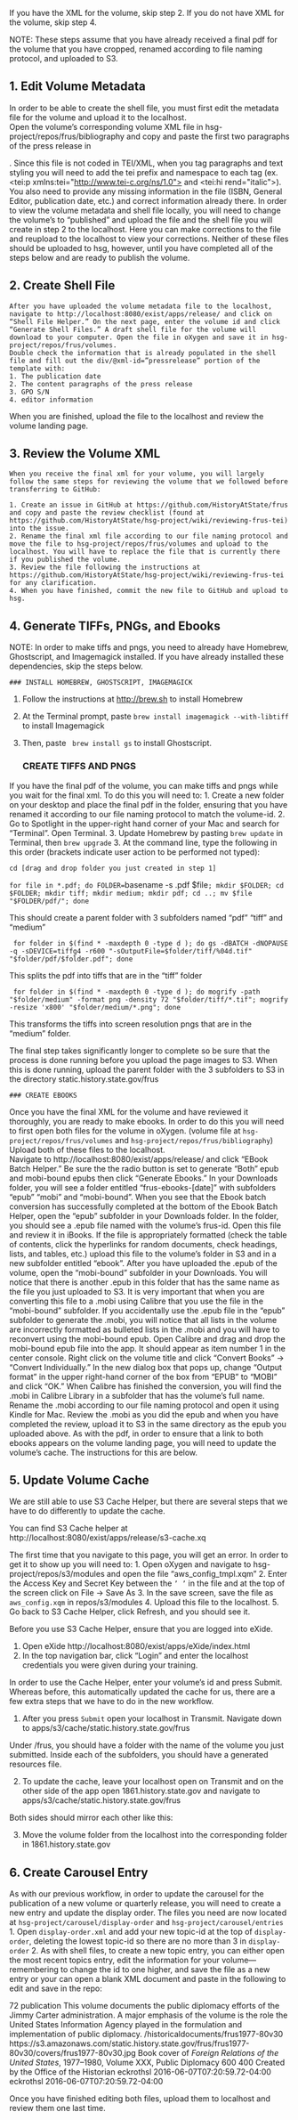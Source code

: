 If you have the XML for the volume, skip step 2. If you do not have XML for the volume, skip step 4.  

NOTE: These steps assume that you have already received a final pdf for the volume that you have cropped, renamed according to file naming protocol, and uploaded to S3.  

##  1. Edit Volume Metadata
In order to be able to create the shell file, you must first edit the metadata file for the volume and upload it to the localhost. 	
Open the volume’s corresponding volume XML file in hsg-project/repos/frus/bibliography and copy and paste the first two paragraphs of the press release in <summary>. Since this file is not coded in TEI/XML, when you tag paragraphs and text styling you will need to add the tei prefix and namespace to each tag (ex. <tei:p xmlns:tei="http://www.tei-c.org/ns/1.0"> and <tei:hi rend="italic">). You also need to provide any missing information in the file (ISBN, General Editor, publication date, etc.) and correct information already there. 
In order to view the volume metadata and shell file locally, you will need to change the volume’s <publication-status> to “published” and upload the file and the shell file you will create in step 2 to the localhost. Here you can make corrections to the file and reupload to the localhost to view your corrections.  Neither of these files should be uploaded to hsg, however, until you have completed all of the steps below and are ready to publish the volume. 

## 2. Create Shell File
	After you have uploaded the volume metadata file to the localhost, navigate to http://localhost:8080/exist/apps/release/ and click on “Shell File Helper.” On the next page, enter the volume id and click “Generate Shell Files.” A draft shell file for the volume will download to your computer. Open the file in oXygen and save it in hsg-project/repos/frus/volumes. 
	Double check the information that is already populated in the shell file and fill out the div/@xml-id=”pressrelease” portion of the template with:
	1. The publication date
	2. The content paragraphs of the press release
	3. GPO S/N
	4. editor information
When you are finished, upload the file to the localhost and review the volume landing page. 	

## 3. Review the Volume XML

	When you receive the final xml for your volume, you will largely follow the same steps for reviewing the volume that we followed before transferring to GitHub:

	1. Create an issue in GitHub at https://github.com/HistoryAtState/frus and copy and paste the review checklist (found at https://github.com/HistoryAtState/hsg-project/wiki/reviewing-frus-tei) into the issue. 
	2. Rename the final xml file according to our file naming protocol and move the file to hsg-project/repos/frus/volumes and upload to the localhost. You will have to replace the file that is currently there if you published the volume. 
	3. Review the file following the instructions at https://github.com/HistoryAtState/hsg-project/wiki/reviewing-frus-tei for any clarification. 
	4. When you have finished, commit the new file to GitHub and upload to hsg.  

## 4. Generate TIFFs, PNGs, and Ebooks
NOTE: In order to make tiffs and pngs, you need to already have Homebrew, Ghostscript, and Imagemagick installed. If you have already installed these dependencies, skip the steps below. 

	### INSTALL HOMEBREW, GHOSTSCRIPT, IMAGEMAGICK
1. Follow the instructions at http://brew.sh to install Homebrew
2. At the Terminal prompt, paste `brew install imagemagick --with-libtiff` to install Imagemagick
3. Then, paste ` brew install gs` to install Ghostscript. 

	### CREATE TIFFS AND PNGS
If you have the final pdf of the volume, you can make tiffs and pngs while you wait for the final xml. To do this you will need to:
	1. Create a new folder on your desktop and place the final pdf in the folder, ensuring that you have renamed it according to our file naming protocol to match the volume-id. 
	2. Go to Spotlight in the upper-right hand corner of your Mac and search for “Terminal”. Open Terminal. 
	3. Update Homebrew by pasting `brew update` in Terminal, then `brew upgrade`
	3. At the command line, type the following in this order (brackets indicate user action to be performed not typed):

`cd [drag and drop folder you just created in step 1]`

`for file in *.pdf; do FOLDER=`basename -s .pdf $file`; mkdir $FOLDER; cd $FOLDER; mkdir tiff; mkdir medium; mkdir pdf; cd ..; mv $file "$FOLDER/pdf/"; done` 

This should create a parent folder with 3 subfolders named “pdf” “tiff” and “medium”

` for folder in $(find * -maxdepth 0 -type d ); do gs -dBATCH -dNOPAUSE -q -sDEVICE=tiffg4 -r600 "-sOutputFile=$folder/tiff/%04d.tif" "$folder/pdf/$folder.pdf"; done`

This splits the pdf into tiffs that are in the “tiff” folder

` for folder in $(find * -maxdepth 0 -type d ); do mogrify -path "$folder/medium" -format png -density 72 "$folder/tiff/*.tif"; mogrify -resize 'x800' "$folder/medium/*.png"; done` 

This transforms the tiffs into screen resolution pngs that are in the “medium” folder. 

The final step takes significantly longer to complete so be sure that the process is done running before you upload the page images to S3. When this is done running, upload the parent folder with the 3 subfolders to S3 in the directory static.history.state.gov/frus 

	### CREATE EBOOKS
Once you have the final XML for the volume and have reviewed it thoroughly, you are ready to make ebooks. In order to do this you will need to first open both files for the volume in oXygen. (volume file at `hsg-project/repos/frus/volumes` and `hsg-project/repos/frus/bibliography`) Upload both of these files to the localhost.  
	Navigate to http://localhost:8080/exist/apps/release/ and click “EBook Batch Helper.” Be sure the the radio button is set to generate “Both” epub and mobi-bound epubs then click “Generate Ebooks.” 
	In your Downloads folder, you will see a folder entitled “frus-ebooks-[date]” with subfolders “epub” “mobi” and “mobi-bound”. When you see that the Ebook batch conversion has successfully completed at the bottom of the Ebook Batch Helper, open the “epub” subfolder in your Downloads folder. In the folder, you should see a .epub file named with the volume’s frus-id. Open this file and review it in iBooks. If the file is appropriately formatted (check the table of contents, click the hyperlinks for random documents, check headings, lists, and tables, etc.) upload this file to the volume’s folder in S3 and in a new subfolder entitled “ebook”.
	After you have uploaded the .epub of the volume, open the “mobi-bound” subfolder in your Downloads. You will notice that there is another .epub in this folder that has the same name as the file you just uploaded to S3. It is very important that when you are converting this file to a .mobi using Calibre that you use the file in the “mobi-bound” subfolder. If you accidentally use the .epub file in the “epub” subfolder to generate the .mobi, you will notice that all lists in the volume are incorrectly formatted as bulleted lists in the .mobi and you will have to reconvert using the mobi-bound epub. 
	Open Calibre and drag and drop the mobi-bound epub file into the app. It should appear as item number 1 in the center console. Right click on the volume title and click “Convert Books” -> “Convert Individually.”  In the new dialog box that pops up, change “Output format” in the upper right-hand corner of the box from “EPUB” to “MOBI” and click “OK.” When Calibre has finished the conversion, you will find the .mobi in Calibre Library in a subfolder that has the volume’s full name. Rename the .mobi according to our file naming protocol and open it using Kindle for Mac. Review the .mobi as you did the epub and when you have completed the review, upload it to S3 in the same directory as the epub you uploaded above. 
	As with the pdf, in order to ensure that a link to both ebooks appears on the volume landing page, you will need to update the volume’s cache. The instructions for this are below.  


## 5. Update Volume Cache

We are still able to use S3 Cache Helper, but there are several steps that we have to do differently to update the cache. 

You can find S3 Cache helper at http://localhost:8080/exist/apps/release/s3-cache.xq

The first time that you navigate to this page, you will get an error. In order to get it to show up you will need to: 
	1. Open oXygen and navigate to hsg-project/repos/s3/modules and open the file “aws_config_tmpl.xqm” 
	2. Enter the Access Key and Secret Key between the `’ ’` in the file and at the top of the screen click on File -> Save As
	3. In the save screen, save the file as `aws_config.xqm` in repos/s3/modules
	4. Upload this file to the localhost. 
	5. Go back to S3 Cache Helper, click Refresh, and you should see it. 

Before you use S3 Cache Helper, ensure that you are logged into eXide. 
1. Open eXide http://localhost:8080/exist/apps/eXide/index.html
2. In the top navigation bar, click “Login” and enter the localhost credentials you were given during your training. 

In order to use the Cache Helper, enter your volume’s id and press Submit. Whereas before, this automatically updated the cache for us, there are a few extra steps that we have to do in the new workflow. 

1. After you press `Submit` open your localhost in Transmit. Navigate down to apps/s3/cache/static.history.state.gov/frus 



Under /frus, you should have a folder with the name of the volume you just submitted. Inside each of the subfolders, you should have a generated resources file. 

 

2. To update the cache, leave your localhost open on Transmit and on the other side of the app open 1861.history.state.gov and navigate to apps/s3/cache/static.history.state.gov/frus

Both sides should mirror each other like this:

 

3. Move the volume folder from the localhost into the corresponding folder in 1861.history.state.gov



## 6. Create Carousel Entry
As with our previous workflow, in order to update the carousel for the publication of a new volume or quarterly release, you will need to create a new entry and update the display order. The files you need are now located at `hsg-project/carousel/display-order` and `hsg-project/carousel/entries`
	1. Open `display-order.xml` and add your new topic-id at the top of `display-order`, deleting the lowest topic-id so there are no more than 3 in `display-order`
	2. As with shell files, to create a new topic entry, you can either open the most recent topics entry, edit the information for your volume—remembering to change the id to one higher, and save the file as a new entry or your can open a blank XML document and paste in the following to edit and save in the repo:

<?xml version="1.0" encoding="UTF-8"?>
<topic>
    <id>72</id>
    <type>publication</type>
    <title>Now Available: <em>Foreign Relations of the United States</em>, 1977–1980, Volume XXX,
        Public Diplomacy</title>
    <body>This volume documents the public diplomacy efforts of the Jimmy Carter administration. A
        major emphasis of the volume is the role the United States Information Agency played in the formulation and
        implementation of public diplomacy.</body>
    <link>/historicaldocuments/frus1977-80v30</link>
    <image>https://s3.amazonaws.com/static.history.state.gov/frus/frus1977-80v30/covers/frus1977-80v30.jpg</image>
    <image-description>Book cover of <em>Foreign Relations of the United States</em>, 1977–1980, Volume XXX,
        Public Diplomacy</image-description>
    <image-height>600</image-height>
    <image-width>400</image-width>
    <image-source-information>Created by the Office of the Historian</image-source-information>
    <created-by>eckrothsl</created-by>
    <created-datetime>2016-06-07T07:20:59.72-04:00</created-datetime>
    <last-modified-by>eckrothsl</last-modified-by>
    <last-modified-datetime>2016-06-07T07:20:59.72-04:00</last-modified-datetime>
</topic>

Once you have finished editing both files, upload them to localhost and review them one last time. 

